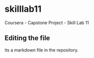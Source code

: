 # skilllab11
Coursera - Capstone Project - Skill Lab 11
## Editing the file
its a markdown file in the repository.
